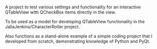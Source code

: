 A project to test various settings and functionality for an interactive QTableView with QCheckBox items directly in the view.

To be used as a model for developing QTableView functionality in the JallaJenkins/CharacterRoller project.

Also functions as a stand-alone example of a simple coding project that I developed from scratch, demonstrating knowledge of Python and PyQt.
